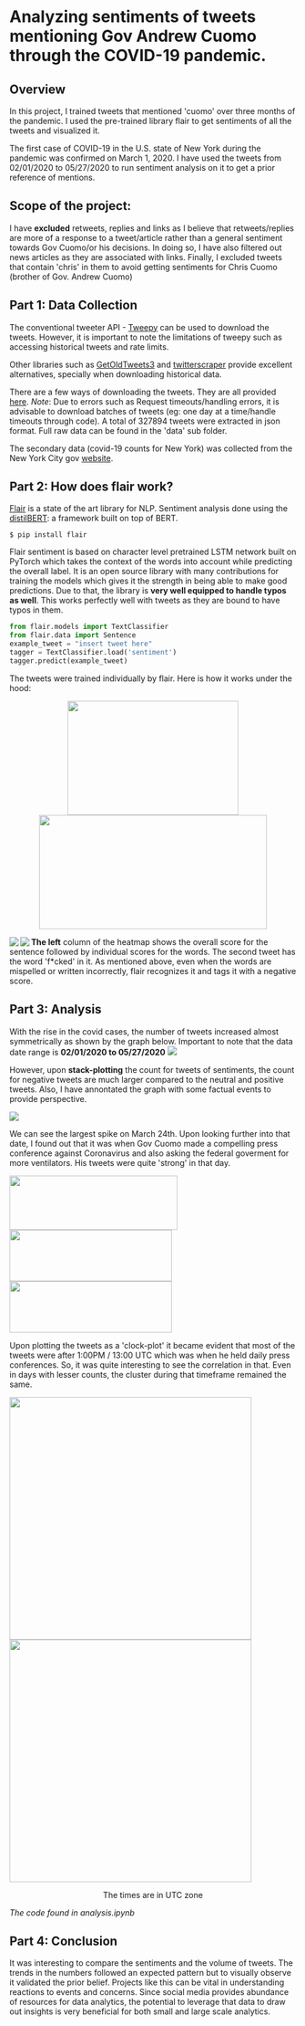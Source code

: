 Analyzing sentiments of tweets mentioning Gov Andrew Cuomo through the COVID-19 pandemic.
================

Overview
--------

In this project, I trained tweets that mentioned 'cuomo' over three months of the pandemic. I used the pre-trained library flair to get sentiments of all the tweets and visualized it.

The first case of COVID-19 in the U.S. state of New York during the pandemic was confirmed on March 1, 2020. I have used the tweets from 02/01/2020 to 05/27/2020 to run sentiment analysis on it to get a prior reference of mentions. 

Scope of the project:
--------

I have __excluded__ retweets, replies and links as I believe that retweets/replies are more of a response to a tweet/article rather than a general sentiment towards Gov Cuomo/or his decisions. In doing so, I have also filtered out news articles as they are associated with links. Finally, I excluded tweets that contain 'chris' in them to avoid getting sentiments for Chris Cuomo (brother of Gov. Andrew Cuomo)


Part 1: Data Collection
---------------------

The conventional tweeter API - [Tweepy](https://github.com/tweepy/tweepy) can be used to download the tweets. However, it is important to note the limitations of tweepy such as accessing historical tweets and rate limits. 

Other libraries such as [GetOldTweets3](https://github.com/Mottl/GetOldTweets3) and [twitterscraper](https://github.com/taspinar/twitterscraper) provide excellent alternatives, specially when downloading historical data. 

There are a few ways of downloading the tweets. They are all provided [here](https://github.com/udipbohara/Gov-cuomo/tree/master/scrapers). _Note_: Due to errors such as Request timeouts/handling errors, it is advisable to download batches of tweets (eg: one day at a time/handle timeouts through code). 
A total of 327894 tweets were extracted in json format. Full raw data can be found in the 'data' sub folder.

The secondary data (covid-19 counts for New York) was collected from the New York City gov [website](https://www1.nyc.gov/site/doh/covid/covid-19-data.page).

Part 2: How does flair work?
---------------------

[Flair](https://github.com/flairNLP/flair) is a state of the art library for NLP. Sentiment analysis done using the [distilBERT](https://arxiv.org/pdf/1910.01108.pdf): a framework built on top of BERT. 

```
$ pip install flair
```
Flair sentiment is based on character level pretrained LSTM network built on PyTorch which takes the context of the words into account while predicting the overall label. It is an open source library with many contributions for training the models which gives it the strength in being able to make good predictions. Due to that, the library is __very well equipped to handle typos as well__. This works perfectly well with tweets as they are bound to have typos in them.  
``` python
from flair.models import TextClassifier
from flair.data import Sentence
example_tweet = "insert tweet here"
tagger = TextClassifier.load('sentiment')
tagger.predict(example_tweet)
```

The tweets were trained individually by flair. Here is how it works under the hood:

<p align="center">
  <img src="images/tweet_negative_example.png" width="300" height="200"/></img>
  <img src="images/tweet_positive_example.png" width="400" height="200"/>
</img>
</p>


<img src="images/negative_example_sentiment.png" align="left"/>
</img>

<img src="images/postive_example_sentiment.png" align="left"/>
</img>

__The left__ column of the heatmap shows the overall score for the sentence followed by individual scores for the words. The second tweet has the word 'f*cked' in it. As mentioned above, even when the words are mispelled or written incorrectly, flair recognizes it and tags it with a negative score. 

Part 3: Analysis
---------------------

With the rise in the covid cases, the number of tweets increased almost symmetrically as shown by the graph below.
Important to note that the data date range  is __02/01/2020 to 05/27/2020__
<img src="images/total_first.png"></img>

However, upon __stack-plotting__ the count for tweets of sentiments, the count for negative tweets are much larger compared to the neutral and positive tweets. Also, I have annontated the graph with some factual events to provide perspective. 

<img src="images/main_plot.png"> </img>

We can see the largest spike on March 24th. Upon looking further into that date, I found out that it was when Gov Cuomo made a compelling press conference against Coronavirus and also asking the federal goverment for more ventilators. His tweets were quite 'strong' in that day. 


 <img src="images/march_24_1.png" width="295" height="95"/></img>
 <img src="images/march_24_2.png" width="285" height="90"/></img>
 <img src="images/march_24_3.png" width="285" height="90"/></img>

Upon plotting the tweets as a 'clock-plot' it became evident that most of the tweets were after 1:00PM / 13:00 UTC which was when he held daily press conferences. So, it was quite interesting to see the correlation in that. Even in days with lesser counts, the cluster during that timeframe remained the same. 

<img src="images/march_24clock.png" width="425" height="425"/></img>
<img src="images/april_11clock.png" width="425" height="425"/></img>
<p align = 'center'> The times are in UTC zone </p>

_The code found in analysis.ipynb_

Part 4: Conclusion
---------------------

It was interesting to compare the sentiments and the volume of tweets. The trends in the numbers followed an expected pattern but to visually observe it validated the prior belief. Projects like this can be vital in understanding reactions to events and concerns. Since social media provides abundance of resources for data analytics, the potential to leverage that data to draw out insights is very beneficial for both small and large scale analytics. 

